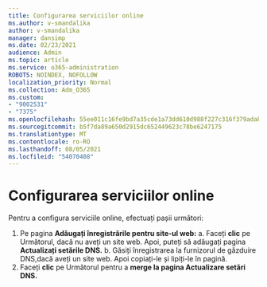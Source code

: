 ```yaml
---
title: Configurarea serviciilor online
ms.author: v-smandalika
author: v-smandalika
manager: dansimp
ms.date: 02/23/2021
audience: Admin
ms.topic: article
ms.service: o365-administration
ROBOTS: NOINDEX, NOFOLLOW
localization_priority: Normal
ms.collection: Adm_O365
ms.custom:
- "9002531"
- "7375"
ms.openlocfilehash: 55ee011c16fe9bd7a35cde1a73dd610d988f227c316f379adab0483973ab903d
ms.sourcegitcommit: b5f7da89a650d2915dc652449623c78be6247175
ms.translationtype: MT
ms.contentlocale: ro-RO
ms.lasthandoff: 08/05/2021
ms.locfileid: "54070408"
---
```

# <a name="set-up-online-services"></a>Configurarea serviciilor online

Pentru a configura serviciile online, efectuați pașii următori:

1. Pe pagina **Adăugați înregistrările pentru site-ul web:** a. Faceți **clic** pe Următorul, dacă nu aveți un site web. Apoi, puteți să adăugați pagina **Actualizați setările DNS.**
    b. Găsiți înregistrarea la furnizorul de găzduire DNS,dacă aveți un site web. Apoi copiați-le și lipiți-le în pagină.
2. Faceți **clic** pe Următorul pentru a **merge la pagina Actualizare setări DNS.**
